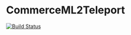 # CommerceML2Teleport

[![Build Status](https://travis-ci.com/iMega/commerceml2teleport.svg?token=DhjjgmgtJp2pAr6izscn&branch=master)](https://travis-ci.com/iMega/commerceml2teleport)
